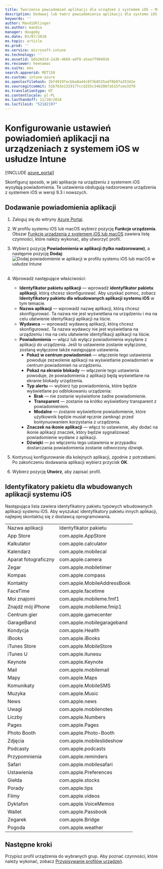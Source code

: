 ```yaml
---
title: Tworzenie powiadomień aplikacji dla urządzeń z systemem iOS — Microsoft Intune — Azure | Microsoft Docs
description: Dodawaj lub twórz powiadomienia aplikacji dla systemu iOS w usłudze Microsoft Intune. Wybierz, które aplikacje mają wysyłać powiadomienia, skonfiguruj ustawienia powiadomień na ekranie blokady, włącz dźwięk, wybierz typ alertu i dodaj znaczek.
keywords: ''
author: MandiOhlinger
ms.author: mandia
manager: dougeby
ms.date: 03/07/2018
ms.topic: article
ms.prod: ''
ms.service: microsoft-intune
ms.technology: ''
ms.assetid: bda26d1d-2a3b-4669-adf8-a5aa7f994916
ms.reviewer: heenamac
ms.suite: ems
search.appverid: MET150
ms.custom: intune-azure
ms.openlocfilehash: 2bf4919fecbba8ad4c0f3b8535adf8b97a35342e
ms.sourcegitcommit: 51b763e131917fccd255c346286fa515fcee33f0
ms.translationtype: HT
ms.contentlocale: pl-PL
ms.lasthandoff: 11/20/2018
ms.locfileid: "52182197"
---
```

# <a name="configure-app-notifications-settings-on-ios-devices-in-intune"></a>Konfigurowanie ustawień powiadomień aplikacji na urządzeniach z systemem iOS w usłudze Intune

[!INCLUDE [azure_portal](./includes/azure_portal.md)]

Skonfiguruj sposób, w jaki aplikacje na urządzeniu z systemem iOS wysyłają powiadomienia. Te ustawienia obsługują nadzorowane urządzenia z systemem iOS w wersji 9.3 i nowszych.

## <a name="add-the-app-notification"></a>Dodawanie powiadomienia aplikacji

1. Zaloguj się do witryny [Azure Portal](https://portal.azure.com).
2. W profilu systemu iOS lub macOS wybierz pozycję **Funkcje urządzenia**. Obszar [Funkcje urządzenia z systemem iOS lub macOS](device-features-configure.md) zawiera listę czynności, które należy wykonać, aby utworzyć profil.
3. Wybierz pozycję **Powiadomienia w aplikacji (tylko nadzorowane)**, a następnie pozycję **Dodaj**: ![Dodaj powiadomienie w aplikacji w profilu systemu iOS lub macOS w usłudze Intune](./media/ios-macos-app-notifications.png).
4. Wprowadź następujące właściwości:

   - **Identyfikator pakietu aplikacji** — wprowadź **identyfikator pakietu aplikacji**, którą chcesz skonfigurować. Aby uzyskać pomoc, zobacz **Identyfikatory pakietu dla wbudowanych aplikacji systemu iOS** w tym temacie.
   - **Nazwa aplikacji** — wprowadź nazwę aplikacji, którą chcesz skonfigurować. Ta nazwa nie jest wyświetlana na urządzeniu i ma na celu ułatwienie identyfikacji aplikacji na liście.
   - **Wydawca** — wprowadź wydawcę aplikacji, którą chcesz skonfigurować. Ta nazwa wydawcy nie jest wyświetlana na urządzeniu i ma na celu ułatwienie identyfikacji aplikacji na liście.
   - **Powiadomienia** — włącz lub wyłącz powiadomienia wysyłane z aplikacji do urządzenia. Jeśli to ustawienie zostanie wyłączone, zostaną wyłączone także następujące ustawienia.
     - **Pokaż w centrum powiadomień** — włączenie tego ustawienia powoduje zezwolenie aplikacji na wyświetlanie powiadomień w centrum powiadomień na urządzeniu.
     - **Pokaż na ekranie blokady** — włączenie tego ustawienia powoduje, że powiadomienia z aplikacji będą wyświetlane na ekranie blokady urządzenia.
     - **Typ alertu** — wybierz typ powiadomienia, które będzie wyświetlane po odblokowaniu urządzenia:
       - **Brak** — nie zostanie wyświetlone żadne powiadomienie.
       - **Transparent** — zostanie na krótko wyświetlony transparent z powiadomieniem.
       - **Modalne** — zostanie wyświetlone powiadomienie, które użytkownik będzie musiał ręcznie zamknąć przed kontynuowaniem korzystania z urządzenia.
     - **Znaczek na ikonie aplikacji** — włącz to ustawienie, aby dodać na ikonie aplikacji znaczek, który będzie sygnalizować powiadomienie wysłane z aplikacji.
     - **Dźwięki** — po włączeniu tego ustawienia w przypadku dostarczania powiadomienia zostanie odtworzony dźwięk.

5. Kontynuuj konfigurowanie dla kolejnych aplikacji, zgodnie z potrzebami. Po zakończeniu dodawania aplikacji wybierz przycisk **OK**.
6. Wybierz pozycję **Utwórz**, aby zapisać profil.

## <a name="bundle-id-reference-for-built-in-ios-apps"></a>Identyfikatory pakietu dla wbudowanych aplikacji systemu iOS

Następująca lista zawiera identyfikatory pakietu typowych wbudowanych aplikacji systemu iOS. Aby wyszukać identyfikatory pakietu innych aplikacji, najlepiej skontaktuj się z dostawcą oprogramowania.

|||
|-|-|
|Nazwa aplikacji|Identyfikator pakietu|
|App Store|com.apple.AppStore|
|Kalkulator|com.apple.calculator|
|Kalendarz|com.apple.mobilecal|
|Aparat fotograficzny|com.apple.camera|
|Zegar|com.apple.mobiletimer|
|Kompas|com.apple.compass|
|Kontakty|com.apple.MobileAddressBook|
|FaceTime|com.apple.facetime|
|Moi znajomi|com.apple.mobileme.fmf1|
|Znajdź mój iPhone|com.apple.mobileme.fmip1|
|Centrum gier|com.apple.gamecenter|
|GarageBand|com.apple.mobilegarageband|
|Kondycja|com.apple.Health|
|iBooks|com.apple.iBooks|
|iTunes Store|com.apple.MobileStore|
|iTunes U|com.apple.itunesu|
|Keynote|com.apple.Keynote|
|Mail|com.apple.mobilemail|
|Mapy|com.apple.Maps|
|Komunikaty|com.apple.MobileSMS|
|Muzyka|com.apple.Music|
|News|com.apple.news|
|Uwagi|com.apple.mobilenotes|
|Liczby|com.apple.Numbers|
|Pages|com.apple.Pages|
|Photo Booth|com.apple.Photo-Booth|
|Zdjęcia|com.apple.mobileslideshow|
|Podcasty|com.apple.podcasts|
|Przypomnienia|com.apple.reminders|
|Safari|com.apple.mobilesafari|
|Ustawienia|com.apple.Preferences|
|Giełda|com.apple.stocks|
|Porady|com.apple.tips|
|Filmy|com.apple.videos|
|Dyktafon|com.apple.VoiceMemos|
|Wallet|com.apple.Passbook|
|Zegarek|com.apple.Bridge|
|Pogoda|com.apple.weather|

## <a name="next-steps"></a>Następne kroki

Przypisz profil urządzenia do wybranych grup. Aby poznać czynności, które należy wykonać, zobacz [Przypisywanie profilów urządzeń](device-profile-assign.md).